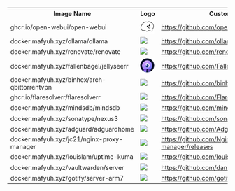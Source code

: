 <table>
    <tr>
        <th>Image Name</th>
        <th>Logo</th>
        <th>Custom Changelog URL</th>
    </tr>
    <tr>
        <td>ghcr.io/open-webui/open-webui</td>
        <td><img vertical-align=baseline width="32" src="https://github.com/open-webui/open-webui/blob/main/static/favicon.png?raw=true"></td>
        <td><a href="https://github.com/open-webui/open-webui/releases">https://github.com/open-webui/open-webui/releases</a></td>
    </tr>
    <tr>
        <td>docker.mafyuh.xyz/ollama/ollama</td>
        <td><img vertical-align=baseline width="32" src="https://ollama.com/public/ollama.png"></td>
        <td><a href="https://github.com/ollama/ollama/releases">https://github.com/ollama/ollama/releases</a></td>
    </tr>
    <tr>
        <td>docker.mafyuh.xyz/renovate/renovate</td>
        <td><img vertical-align=baseline width="32" src="https://raw.githubusercontent.com/Mafyuh/homelab-svg-assets/main/assets/renovatebot.svg"></td>
        <td><a href="https://github.com/renovatebot/renovate/releases">https://github.com/renovatebot/renovate/releases</a></td>
    </tr>
    <tr>
        <td>docker.mafyuh.xyz/fallenbagel/jellyseerr</td>
        <td><img vertical-align=baseline width="32" src="https://raw.githubusercontent.com/Mafyuh/homelab-svg-assets/main/assets/jellyseerr.svg"></td>
        <td><a href="https://github.com/Fallenbagel/jellyseerr/releases">https://github.com/Fallenbagel/jellyseerr/releases</a></td>
    </tr>
    <tr>
        <td>docker.mafyuh.xyz/binhex/arch-qbittorrentvpn</td>
        <td><img vertical-align=baseline width="32" src="https://raw.githubusercontent.com/Mafyuh/homelab-svg-assets/main/assets/qbittorrent.svg"></td>
        <td><a href="https://github.com/binhex/arch-qbittorrentvpn/releases">https://github.com/binhex/arch-qbittorrentvpn/releases</a></td>
    </tr>
    <tr>
        <td>ghcr.io/flaresolverr/flaresolverr</td>
        <td><img vertical-align=baseline width="32" src="https://raw.githubusercontent.com/FlareSolverr/FlareSolverr/master/resources/flaresolverr_logo.svg"></td>
        <td><a href="https://github.com/FlareSolverr/FlareSolverr/releases">https://github.com/FlareSolverr/FlareSolverr/releases</a></td>
    </tr>
    <tr>
        <td>docker.mafyuh.xyz/mindsdb/mindsdb</td>
        <td><img vertical-align=baseline width="32" src="https://avatars.githubusercontent.com/u/31035808?s=200&v=4"></td>
        <td><a href="https://github.com/mindsdb/mindsdb/releases">https://github.com/mindsdb/mindsdb/releases</a></td>
    </tr>
    <tr>
        <td>docker.mafyuh.xyz/sonatype/nexus3</td>
        <td><img vertical-align=baseline width="32" src="https://www.gravatar.com/avatar/614e0f6491dbb293e540190b02b3024e?s=120&r=g&d=404"></td>
        <td><a href="https://github.com/sonatype/nexus-public/releases">https://github.com/sonatype/nexus-public/releases</a></td>
    </tr>
    <tr>
        <td>docker.mafyuh.xyz/adguard/adguardhome</td>
        <td><img vertical-align=baseline width="32" src="https://raw.githubusercontent.com/Mafyuh/homelab-svg-assets/main/assets/adguardhome.svg"></td>
        <td><a href="https://github.com/AdguardTeam/AdGuardHome/releases">https://github.com/AdguardTeam/AdGuardHome/releases</a></td>
    </tr>
    <tr>
        <td>docker.mafyuh.xyz/jc21/nginx-proxy-manager</td>
        <td><img vertical-align=baseline width="32" src="https://raw.githubusercontent.com/Mafyuh/homelab-svg-assets/main/assets/nginxproxymanager.svg"></td>
        <td><a href="https://github.com/NginxProxyManager/nginx-proxy-manager/releases">https://github.com/NginxProxyManager/nginx-proxy-manager/releases</a></td>
    </tr>
    <tr>
        <td>docker.mafyuh.xyz/louislam/uptime-kuma</td>
        <td><img vertical-align=baseline width="32" src="https://raw.githubusercontent.com/Mafyuh/homelab-svg-assets/main/assets/uptimekuma.svg"></td>
        <td><a href="https://github.com/louislam/uptime-kuma/releases">https://github.com/louislam/uptime-kuma/releases</a></td>
    </tr>
    <tr>
        <td>docker.mafyuh.xyz/vaultwarden/server</td>
        <td><img vertical-align=baseline width="32" src="https://raw.githubusercontent.com/Mafyuh/homelab-svg-assets/main/assets/vaultwarden.svg"></td>
        <td><a href="https://github.com/dani-garcia/vaultwarden/releases">https://github.com/dani-garcia/vaultwarden/releases</a></td>
    </tr>
    <tr>
        <td>docker.mafyuh.xyz/gotify/server-arm7</td>
        <td><img vertical-align=baseline width="32" src="https://raw.githubusercontent.com/Mafyuh/homelab-svg-assets/main/assets/gotify.svg"></td>
        <td><a href="https://github.com/gotify/server/releases">https://github.com/gotify/server/releases</a></td>
    </tr>
</table>